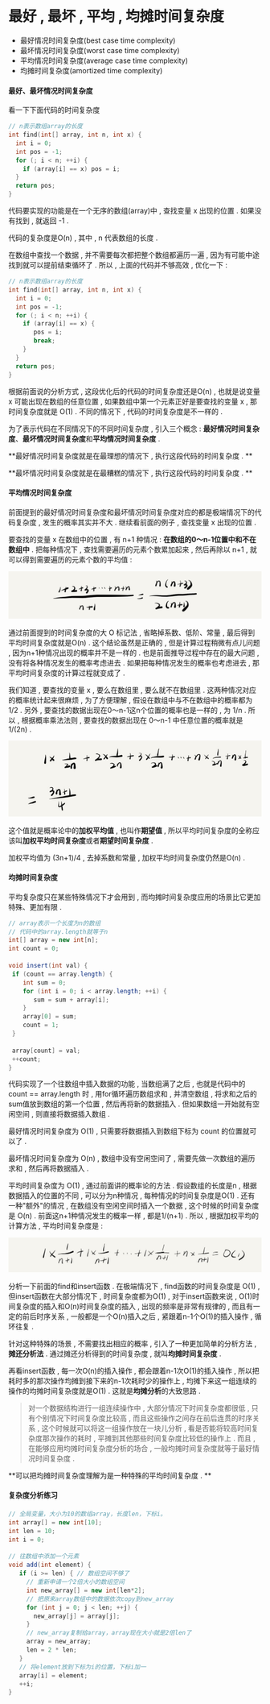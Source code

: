 # 最好 , 最坏 , 平均 , 均摊时间复杂度

* 最好情况时间复杂度\(best case time complexity\)
* 最坏情况时间复杂度\(worst case time complexity\)
* 平均情况时间复杂度\(average case time complexity\)
* 均摊时间复杂度\(amortized time complexity\)

#### 最好、最坏情况时间复杂度

看一下下面代码的时间复杂度

```cpp
// n表示数组array的长度
int find(int[] array, int n, int x) {
  int i = 0;
  int pos = -1;
  for (; i < n; ++i) {
    if (array[i] == x) pos = i;
  }
  return pos;
}
```

代码要实现的功能是在一个无序的数组\(array\)中 , 查找变量 x 出现的位置 . 如果没有找到 , 就返回 -1 .

代码的复杂度是O\(n\) , 其中 , n 代表数组的长度 .

在数组中查找一个数据 , 并不需要每次都把整个数组都遍历一遍 , 因为有可能中途找到就可以提前结束循环了 . 所以 , 上面的代码并不够高效 , 优化一下 :

```cpp
// n表示数组array的长度
int find(int[] array, int n, int x) {
  int i = 0;
  int pos = -1;
  for (; i < n; ++i) {
    if (array[i] == x) {
       pos = i;
       break;
    }
  }
  return pos;
}
```

根据前面说的分析方式 , 这段优化后的代码的时间复杂度还是O\(n\) , 也就是说变量 x 可能出现在数组的任意位置 , 如果数组中第一个元素正好是要查找的变量 x , 那时间复杂度就是 O\(1\) . 不同的情况下 , 代码的时间复杂度是不一样的 .

为了表示代码在不同情况下的不同时间复杂度 , 引入三个概念 : **最好情况时间复杂度**、**最坏情况时间复杂度**和**平均情况时间复杂度** .

**最好情况时间复杂度就是在最理想的情况下 , 执行这段代码的时间复杂度 . **

**最坏情况时间复杂度就是在最糟糕的情况下 , 执行这段代码的时间复杂度 . **

#### 平均情况时间复杂度

前面提到的最好情况时间复杂度和最坏情况时间复杂度对应的都是极端情况下的代码复杂度 , 发生的概率其实并不大 . 继续看前面的例子 , 查找变量 x 出现的位置 .

要查找的变量 x 在数组中的位置 , 有 n+1 种情况 : **在数组的0～n-1位置中和不在数组中** . 把每种情况下 , 查找需要遍历的元素个数累加起来 , 然后再除以 n+1 , 就可以得到需要遍历的元素个数的平均值 :

![](/assets/pingjunzhijisuan.png)

通过前面提到的时间复杂度的大 O 标记法 , 省略掉系数、低阶、常量 , 最后得到平均时间复杂度就是O\(n\) . 这个结论虽然是正确的 , 但是计算过程稍微有点儿问题 , 因为n+1种情况出现的概率并不是一样的 . 也是前面推导过程中存在的最大问题 , 没有将各种情况发生的概率考虑进去 . 如果把每种情况发生的概率也考虑进去 , 那平均时间复杂度的计算过程就变成了 .

我们知道 , 要查找的变量 x , 要么在数组里 , 要么就不在数组里 . 这两种情况对应的概率统计起来很麻烦 , 为了方便理解 , 假设在数组中与不在数组中的概率都为1/2 . 另外 , 要查找的数据出现在0～n-1这n个位置的概率也是一样的 , 为 1/n . 所以 , 根据概率乘法法则 , 要查找的数据出现在 0～n-1 中任意位置的概率就是 1/\(2n\) .

![](/assets/pingjunshijianfuzadu.png)

这个值就是概率论中的**加权平均值** , 也叫作**期望值** , 所以平均时间复杂度的全称应该叫**加权平均时间复杂度**或者**期望时间复杂度** .

加权平均值为 \(3n+1\)/4 , 去掉系数和常量 , 加权平均时间复杂度仍然是O\(n\) .

#### 均摊时间复杂度

平均复杂度只在某些特殊情况下才会用到 , 而均摊时间复杂度应用的场景比它更加特殊、更加有限 .

```java
// array表示一个长度为n的数组
// 代码中的array.length就等于n
int[] array = new int[n];
int count = 0;

void insert(int val) {
 if (count == array.length) {
    int sum = 0;
    for (int i = 0; i < array.length; ++i) {
       sum = sum + array[i];
    }
    array[0] = sum;
    count = 1;
 }

 array[count] = val;
 ++count;
}
```

代码实现了一个往数组中插入数据的功能 , 当数组满了之后 , 也就是代码中的 count == array.length 时 , 用for循环遍历数组求和 , 并清空数组 , 将求和之后的sum值放到数组的第一个位置 , 然后再将新的数据插入 . 但如果数组一开始就有空闲空间 , 则直接将数据插入数组 .

最好情况时间复杂度为 O\(1\) , 只需要将数据插入到数组下标为 count 的位置就可以了 .

最坏情况时间复杂度为 O\(n\) , 数组中没有空闲空间了 , 需要先做一次数组的遍历求和 , 然后再将数据插入 .

平均时间复杂度为 O\(1\) , 通过前面讲的概率论的方法 . 假设数组的长度是n , 根据数据插入的位置的不同 , 可以分为n种情况 , 每种情况的时间复杂度是O\(1\) . 还有一种"额外"的情况 , 在数组没有空闲空间时插入一个数据 , 这个时候的时间复杂度是 O\(n\) . 前面这n+1种情况发生的概率一样 , 都是1/\(n+1\) . 所以 , 根据加权平均的计算方法 , 平均时间复杂度是 :

![](/assets/jisuanpingjunshijianfuzadu.png)

分析一下前面的find和insert函数 . 在极端情况下 , find函数的时间复杂度是 O\(1\) , 但insert函数在大部分情况下 , 时间复杂度都为O\(1\) , 对于insert函数来说 , O\(1\)时间复杂度的插入和O\(n\)时间复杂度的插入 , 出现的频率是非常有规律的 , 而且有一定的前后时序关系 , 一般都是一个O\(n\)插入之后 , 紧跟着n-1个O\(1\)的插入操作 , 循环往复 .

针对这种特殊的场景 , 不需要找出相应的概率 , 引入了一种更加简单的分析方法 , **摊还分析法** . 通过摊还分析得到的时间复杂度 , 就叫**均摊时间复杂度** .

再看insert函数 , 每一次O\(n\)的插入操作 , 都会跟着n-1次O\(1\)的插入操作 , 所以把耗时多的那次操作均摊到接下来的n-1次耗时少的操作上 , 均摊下来这一组连续的操作的均摊时间复杂度就是O\(1\) . 这就是**均摊分析**的大致思路 .

> 对一个数据结构进行一组连续操作中 , 大部分情况下时间复杂度都很低 , 只有个别情况下时间复杂度比较高 , 而且这些操作之间存在前后连贯的时序关系 , 这个时候就可以将这一组操作放在一块儿分析 , 看是否能将较高时间复杂度那次操作的耗时 , 平摊到其他那些时间复杂度比较低的操作上 . 而且 , 在能够应用均摊时间复杂度分析的场合 , 一般均摊时间复杂度就等于最好情况时间复杂度 .

**可以把均摊时间复杂度理解为是一种特殊的平均时间复杂度 . **

#### 复杂度分析练习

```java
// 全局变量，大小为10的数组array，长度len，下标i。
int array[] = new int[10]; 
int len = 10;
int i = 0;

// 往数组中添加一个元素
void add(int element) {
   if (i >= len) { // 数组空间不够了
     // 重新申请一个2倍大小的数组空间
     int new_array[] = new int[len*2];
     // 把原来array数组中的数据依次copy到new_array
     for (int j = 0; j < len; ++j) {
       new_array[j] = array[j];
     }
     // new_array复制给array，array现在大小就是2倍len了
     array = new_array;
     len = 2 * len;
   }
   // 将element放到下标为i的位置，下标i加一
   array[i] = element;
   ++i;
}
```




